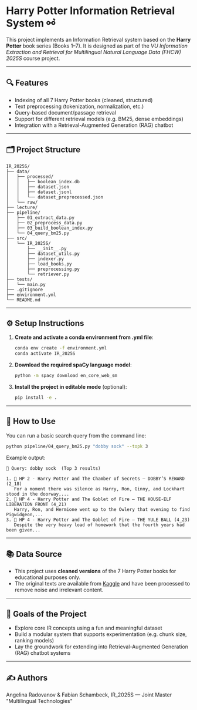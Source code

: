 # Harry Potter Information Retrieval System ⚯ ͛

This project implements an Information Retrieval system based on the **Harry Potter** book series (Books 1–7). 
It is designed as part of the *VU Information Extraction and Retrieval for Multilingual Natural Language Data (FHCW) 
2025S* course project.

---

## 🔍 Features

- Indexing of all 7 Harry Potter books (cleaned, structured)
- Text preprocessing (tokenization, normalization, etc.)
- Query-based document/passage retrieval
- Support for different retrieval models (e.g. BM25, dense embeddings)
- Integration with a Retrieval-Augmented Generation (RAG) chatbot

---

## 🗂️ Project Structure

```
IR_2025S/
├── data/
│   ├── processed/
│   │   ├── boolean_index.db
│   │   ├── dataset.json
│   │   ├── dataset.jsonl
│   │   └── dataset_preprocessed.json
│   └── raw/
├── lecture/
├── pipeline/
│   ├── 01_extract_data.py
│   ├── 02_preprocess_data.py
│   ├── 03_build_boolean_index.py
│   └── 04_query_bm25.py
├── src/
│   └── IR_2025S/
│       ├── __init__.py
│       ├── dataset_utils.py
│       ├── indexer.py
│       ├── load_books.py
│       ├── preprocessing.py
│       └── retriever.py
├── tests/
│   └── main.py
├── .gitignore
├── environment.yml
└── README.md
```

---

## ⚙️ Setup Instructions

1. **Create and activate a conda environment from .yml file**:
   ```bash
   conda env create -f environment.yml
   conda activate IR_2025S
   ```

2. **Download the required spaCy language model**:
   ```bash
   python -m spacy download en_core_web_sm
   ```

3. **Install the project in editable mode** (optional):
   ```bash
   pip install -e .
   ```
---

## 🚀 How to Use

You can run a basic search query from the command line:

   ```bash
   python pipeline/04_query_bm25.py "dobby sock" --topk 3
   ```

Example output:

```
🔎 Query: dobby sock  (Top 3 results)

1. 📘 HP 2 - Harry Potter and The Chamber of Secrets — DOBBY’S REWARD (2_18)
   For a moment there was silence as Harry, Ron, Ginny, and Lockhart stood in the doorway,...
2. 📘 HP 4 - Harry Potter and The Goblet of Fire — THE HOUSE-ELF LIBERATION FRONT (4_21)
   Harry, Ron, and Hermione went up to the Owlery that evening to find Pigwidgeon,...
3. 📘 HP 4 - Harry Potter and The Goblet of Fire — THE YULE BALL (4_23)
   Despite the very heavy load of homework that the fourth years had been given...
```

---

## 📚 Data Source

- This project uses **cleaned versions** of the 7 Harry Potter books for educational purposes only.  
- The original texts are available from [Kaggle](https://www.kaggle.com/datasets/shubhammaindola/harry-potter-books) 
and have been processed to remove noise and irrelevant content.
---

## 📌 Goals of the Project

- Explore core IR concepts using a fun and meaningful dataset
- Build a modular system that supports experimentation (e.g. chunk size, ranking models)
- Lay the groundwork for extending into Retrieval-Augmented Generation (RAG) chatbot systems

---

## ✍️ Authors

Angelina Radovanov & Fabian Schambeck, IR_2025S — Joint Master "Multilingual Technologies"
